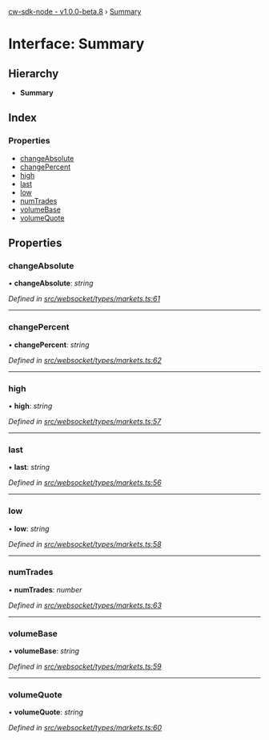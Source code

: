 [cw-sdk-node - v1.0.0-beta.8](../README.md) › [Summary](summary.md)

# Interface: Summary

## Hierarchy

* **Summary**

## Index

### Properties

* [changeAbsolute](summary.md#changeabsolute)
* [changePercent](summary.md#changepercent)
* [high](summary.md#high)
* [last](summary.md#last)
* [low](summary.md#low)
* [numTrades](summary.md#numtrades)
* [volumeBase](summary.md#volumebase)
* [volumeQuote](summary.md#volumequote)

## Properties

###  changeAbsolute

• **changeAbsolute**: *string*

*Defined in [src/websocket/types/markets.ts:61](https://github.com/cryptowatch/cw-sdk-node/blob/master/src/websocket/types/markets.ts#L61)*

___

###  changePercent

• **changePercent**: *string*

*Defined in [src/websocket/types/markets.ts:62](https://github.com/cryptowatch/cw-sdk-node/blob/master/src/websocket/types/markets.ts#L62)*

___

###  high

• **high**: *string*

*Defined in [src/websocket/types/markets.ts:57](https://github.com/cryptowatch/cw-sdk-node/blob/master/src/websocket/types/markets.ts#L57)*

___

###  last

• **last**: *string*

*Defined in [src/websocket/types/markets.ts:56](https://github.com/cryptowatch/cw-sdk-node/blob/master/src/websocket/types/markets.ts#L56)*

___

###  low

• **low**: *string*

*Defined in [src/websocket/types/markets.ts:58](https://github.com/cryptowatch/cw-sdk-node/blob/master/src/websocket/types/markets.ts#L58)*

___

###  numTrades

• **numTrades**: *number*

*Defined in [src/websocket/types/markets.ts:63](https://github.com/cryptowatch/cw-sdk-node/blob/master/src/websocket/types/markets.ts#L63)*

___

###  volumeBase

• **volumeBase**: *string*

*Defined in [src/websocket/types/markets.ts:59](https://github.com/cryptowatch/cw-sdk-node/blob/master/src/websocket/types/markets.ts#L59)*

___

###  volumeQuote

• **volumeQuote**: *string*

*Defined in [src/websocket/types/markets.ts:60](https://github.com/cryptowatch/cw-sdk-node/blob/master/src/websocket/types/markets.ts#L60)*
